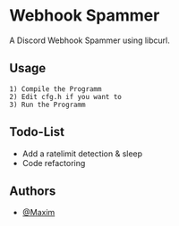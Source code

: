 # Webhook Spammer

A Discord Webhook Spammer using libcurl.


## Usage

    1) Compile the Programm
    2) Edit cfg.h if you want to
    3) Run the Programm


## Todo-List
- Add a ratelimit detection & sleep
- Code refactoring
## Authors

- [@Maxim](https://www.github.com/Maxim5550)
